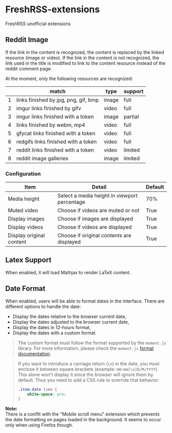 # FreshRSS-extensions
FreshRSS unofficial extensions

## Reddit Image
If the link in the content is recognized, the content is replaced by the linked
resource (image or video). If the link in the content is not recognized, the link
used in the title is modified to link to the content resource instead of the reddit
comment page.

At the moment, only the following resources are recognized:

&nbsp; |match | type | support
-------|------|------|--------
1 | links finished by jpg, png, gif, bmp | image | full
2 | imgur links finished by gifv | video | full
3 | imgur links finished with a token | image | partial
4 | links finished by webm, mp4 | video | full
5 | gfycat links finished with a token | video | full
6 | redgifs links finished with a token | video | full
7 | reddit links finished with a token | video | limited
8 | reddit image galleries | image | limited

### Configuration

Item | Detail | Default
-----|--------|--------
Media height | Select a media height in viewport percentage | 70%
Muted video | Choose if videos are muted or not | True
Display images | Choose if images are displayed | True
Display videos | Choose if videos are displayed | True
Display original content | Choose if original contents are displayed | True

## Latex Support
When enabled, it will load Mathjax to render LaTeX content.

## Date Format
When enabled, users will be able to format dates in the interface.
There are different options to handle the date:
- Display the dates relative to the browser current date,
- Display the dates adjusted to the browser current date,
- Display the dates in 12-hours format,
- Display the dates with a custom format.

> The custom format must follow the format supported by the `moment.js` library.
> For more information, please check the `moment.js` [format documentation](https://momentjs.com/docs/#/displaying/format/).

> If you want to introduce a carriage return (`\n`) in the date, you must enclose it between square brackets (example: `HH:mm[\n]D/M/YYYY`).
> This alone won't display it since the browser will ignore them by default.
> Thus you need to add a CSS rule to override that behavior:
> ```css
> .item.date time {
>     white-space: pre;
> }
> ```

**Note:**  
There is a conflit with the "Mobile scroll menu" extension which prevents the date formatting on pages loaded in the background.
It seems to occur only when using Firefox though.
